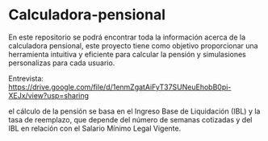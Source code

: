 # Calculadora-pensional
En este repositorio se podrá encontrar toda la información acerca de la calculadora pensional, este proyecto tiene como objetivo proporcionar una herramienta intuitiva y eficiente para calcular la pensión y simulasiones personalizas para cada usuario. 

Entrevista: https://drive.google.com/file/d/1enmZgatAiFyT37SUNeuEhobB0pi-XEJx/view?usp=sharing

el cálculo de la pensión se basa en el Ingreso Base de Liquidación (IBL) y la tasa de reemplazo, que depende del número de semanas cotizadas y del IBL en relación con el Salario Mínimo Legal Vigente.
